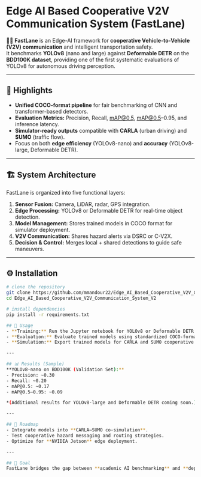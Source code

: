 # Edge AI Based Cooperative V2V Communication System (FastLane)

🚗🔗 **FastLane** is an Edge-AI framework for **cooperative Vehicle-to-Vehicle (V2V) communication** and intelligent transportation safety.  
It benchmarks **YOLOv8** (nano and large) against **Deformable DETR** on the **BDD100K dataset**, providing one of the first systematic evaluations of YOLOv8 for autonomous driving perception.  

---

## 📌 Highlights
- **Unified COCO-format pipeline** for fair benchmarking of CNN and transformer-based detectors.  
- **Evaluation Metrics:** Precision, Recall, mAP@0.5, mAP@0.5–0.95, and inference latency.  
- **Simulator-ready outputs** compatible with **CARLA** (urban driving) and **SUMO** (traffic flow).  
- Focus on both **edge efficiency** (YOLOv8-nano) and **accuracy** (YOLOv8-large, Deformable DETR).  

---

## 🏗 System Architecture
FastLane is organized into five functional layers:
1. **Sensor Fusion:** Camera, LiDAR, radar, GPS integration.  
2. **Edge Processing:** YOLOv8 or Deformable DETR for real-time object detection.  
3. **Model Management:** Stores trained models in COCO format for simulator deployment.  
4. **V2V Communication:** Shares hazard alerts via DSRC or C-V2X.  
5. **Decision & Control:** Merges local + shared detections to guide safe maneuvers.  

---

## ⚙️ Installation
```bash
# clone the repository
git clone https://github.com/mmandour22/Edge_AI_Based_Cooperative_V2V_Communication_System_V2.git
cd Edge_AI_Based_Cooperative_V2V_Communication_System_V2

# install dependencies
pip install -r requirements.txt

## 🚀 Usage
- **Training:** Run the Jupyter notebook for YOLOv8 or Deformable DETR training on BDD100K.  
- **Evaluation:** Evaluate trained models using standardized COCO-format metrics.  
- **Simulation:** Export trained models for CARLA and SUMO cooperative V2V integration.  

---

## 📊 Results (Sample)
**YOLOv8-nano on BDD100K (Validation Set):**
- Precision: ~0.30  
- Recall: ~0.20  
- mAP@0.5: ~0.17  
- mAP@0.5–0.95: ~0.09  

*(Additional results for YOLOv8-large and Deformable DETR coming soon.)*  

---

## 🔮 Roadmap
- Integrate models into **CARLA–SUMO co-simulation**.  
- Test cooperative hazard messaging and routing strategies.  
- Optimize for **NVIDIA Jetson** edge deployment.  

---

## 🎯 Goal
FastLane bridges the gap between **academic AI benchmarking** and **deployment-ready V2V systems**, paving the way for safer, smarter, and more cooperative intelligent transportation networks.  

